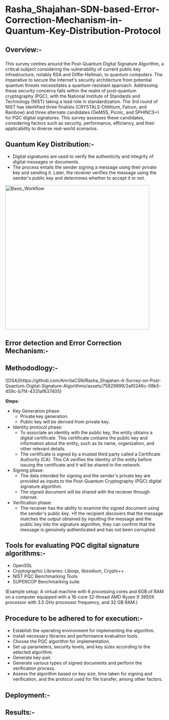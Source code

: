 # Rasha_Shajahan-SDN-based-Error-Correction-Mechanism-in-Quantum-Key-Distribution-Protocol

###

<h2 align="left">Overview:- </h2>

###
This survey centres around the Post-Quantum Digital Signature Algorithm, a critical subject considering the vulnerability of current public key infrastructure, notably RSA and Diffie-Hellman, to quantum computers. The imperative to secure the Internet's security architecture from potential quantum threats necessitates a quantum-resistant approach. Addressing these security concerns falls within the realm of post-quantum cryptography (PQC), with the National Institute of Standards and Technology (NIST) taking a lead role in standardization. The 3rd round of NIST has identified three finalists (CRYSTALS-Dilithium, Falcon, and Rainbow) and three alternate candidates (GeMSS, Picnic, and SPHINCS+) for PQC digital signatures. This survey assesses these candidates, considering factors such as security, performance, efficiency, and their applicability to diverse real-world scenarios.

<h2 align="left">Quantum Key Distribution:- </h2>

* Digital signatures are used to verify the authenticity and integrity of digital messages or documents.
* The process entails the sender signing a message using their private key and sending it. Later, the receiver verifies the message using the sender's public key and determines whether to accept it or not.
  
<img width="455" alt="Basic_Workflow" src="https://github.com/AmritaCSN/Rasha_Shajahan-A-Survey-on-Post-Quantum-Digital-Signature-Algorithms/assets/75829999/2531d577-4b21-434b-baf5-dd2e592e8bb3">

<h2 align="left">Error detection and Error Correction Mechanism:- </h2>

<h2 align="left">Methododlogy:- </h2>
![DSA](https://github.com/AmritaCSN/Rasha_Shajahan-A-Survey-on-Post-Quantum-Digital-Signature-Algorithms/assets/75829999/2af0246c-08b5-459c-b7f4-4331af637405)


**Steps:**

* Key Generation phase:
  * Private key generation.
  * Public key will be derived from private key.
* Identity protocol phase:
    * To associate an identity with the public key, the entity obtains a digital certificate. This certificate contains the public key and information about the entity, such as its name, organization, and other relevant details.
    * The certificate is signed by a trusted third party called a Certificate Authority (CA). This CA verifies the identity of the entity before issuing the certificate and it will be shared in the network.
* Signing phase:
    * The data intended for signing and the sender's private key are provided as inputs to the Post-Quantum Cryptography (PQC) digital signature algorithm.
    * The signed document will be shared with the reciever through internet.
* Verification phase:
    * The receiver has the ability to examine the signed document using the sender's public key.
    *If the recipient discovers that the message matches the output obtained by inputting the message and the public key into the signature algorithm, they can confirm that the message is genuinely authenticated and has not been corrupted.

###
 <h2 align="left">Tools for evaluating PQC digital signature algorithms:- </h2>

 * OpenSSL
 * Cryptographic Libraries: Liboqs, libsodium, Crypto++
 * NIST PQC Benchmarking Tools
 * SUPERCOP Benchmarking suite
   
(Example setup: A virtual machine with 6 processing cores and 6GB of RAM on a computer equipped with a 16-core 32-thread AMD Ryzen 9 3950X processor with 3.5 GHz processor frequency, and 32 GB RAM.)

###
 <h2 align="left">Procedure to be adhered to for execution:- </h2>

* Establish the operating environment for implementing the algorithm.
* Install necessary libraries and performance evaluation tools.
* Choose the PQC algorithm for implementation.
* Set up parameters, security levels, and key sizes according to the selected algorithm.
* Generate key-pair.
* Generate various types of signed documents and perform the verification process.
* Assess the algorithm based on key size, time taken for signing and verification, and the protocol used for file transfer, among other factors.

###
 <h2 align="left">Deployment:- </h2>

 ###
 <h2 align="left">Results:- </h2>

